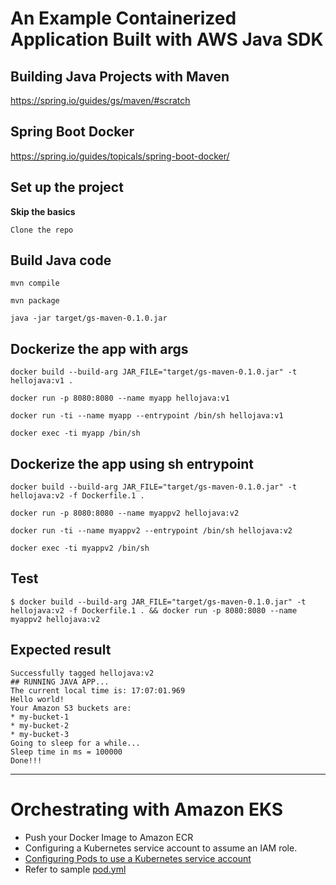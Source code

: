 # An Example Containerized Application Built with AWS Java SDK 


## Building Java Projects with Maven
https://spring.io/guides/gs/maven/#scratch

## Spring Boot Docker
https://spring.io/guides/topicals/spring-boot-docker/


## Set up the project

**Skip the basics**
```
Clone the repo
```


## Build Java code
```
mvn compile

mvn package

java -jar target/gs-maven-0.1.0.jar
```

## Dockerize the app with args
```
docker build --build-arg JAR_FILE="target/gs-maven-0.1.0.jar" -t hellojava:v1 .

docker run -p 8080:8080 --name myapp hellojava:v1

docker run -ti --name myapp --entrypoint /bin/sh hellojava:v1

docker exec -ti myapp /bin/sh

```


## Dockerize the app using sh entrypoint
```
docker build --build-arg JAR_FILE="target/gs-maven-0.1.0.jar" -t hellojava:v2 -f Dockerfile.1 .

docker run -p 8080:8080 --name myappv2 hellojava:v2

docker run -ti --name myappv2 --entrypoint /bin/sh hellojava:v2

docker exec -ti myappv2 /bin/sh

```

## Test

```
$ docker build --build-arg JAR_FILE="target/gs-maven-0.1.0.jar" -t hellojava:v2 -f Dockerfile.1 . && docker run -p 8080:8080 --name myappv2 hellojava:v2

```

## Expected result

```
Successfully tagged hellojava:v2
## RUNNING JAVA APP...
The current local time is: 17:07:01.969
Hello world!
Your Amazon S3 buckets are:
* my-bucket-1
* my-bucket-2
* my-bucket-3
Going to sleep for a while...
Sleep time in ms = 100000
Done!!!
```

---

# Orchestrating with Amazon EKS

- Push your Docker Image to Amazon ECR
- Configuring a Kubernetes service account to assume an IAM role.
- [Configuring Pods to use a Kubernetes service account](https://docs.aws.amazon.com/eks/latest/userguide/pod-configuration.html)
- Refer to sample [pod.yml](./pod.yml)